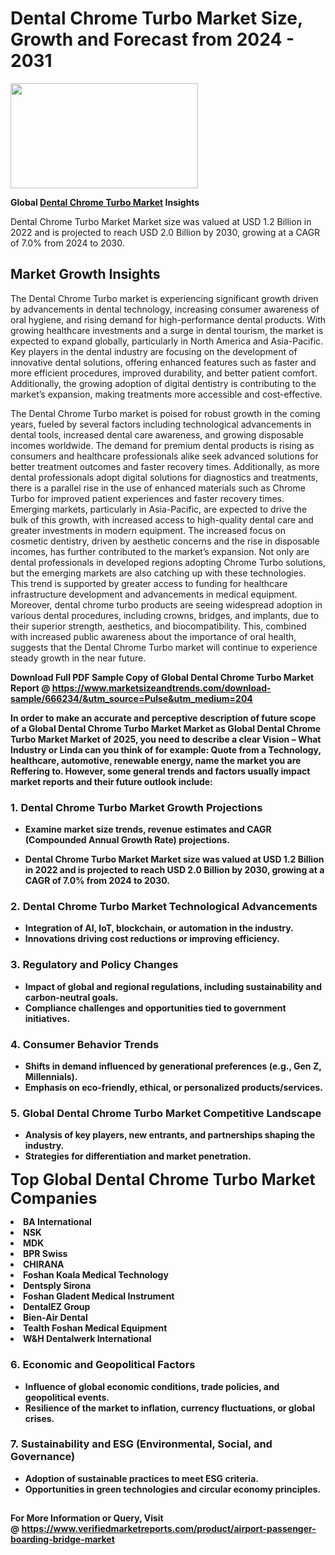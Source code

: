 <H1>Dental Chrome Turbo Market Size, Growth and Forecast from 2024 - 2031</H1><img class="aligncenter size-medium wp-image-584254" src="https://thirdeyenews.in/wp-content/uploads/2024/09/Global-Market-Research-300x168.jpeg" alt="" width="300" height="168" /><p><strong>Global&nbsp;<a href="https://www.marketsizeandtrends.com/download-sample/666234/&amp;utm_source=Pulse&amp;utm_medium=204">Dental Chrome Turbo Market</a> Insights</strong></p><p>Dental Chrome Turbo Market Market size was valued at USD 1.2 Billion in 2022 and is projected to reach USD 2.0 Billion by 2030, growing at a CAGR of 7.0% from 2024 to 2030.</p><p><h2>Market Growth Insights</h2> <p>The Dental Chrome Turbo market is experiencing significant growth driven by advancements in dental technology, increasing consumer awareness of oral hygiene, and rising demand for high-performance dental products. With growing healthcare investments and a surge in dental tourism, the market is expected to expand globally, particularly in North America and Asia-Pacific. Key players in the dental industry are focusing on the development of innovative dental solutions, offering enhanced features such as faster and more efficient procedures, improved durability, and better patient comfort. Additionally, the growing adoption of digital dentistry is contributing to the market’s expansion, making treatments more accessible and cost-effective.</p> <p><strong></strong></p> <p>The Dental Chrome Turbo market is poised for robust growth in the coming years, fueled by several factors including technological advancements in dental tools, increased dental care awareness, and growing disposable incomes worldwide. The demand for premium dental products is rising as consumers and healthcare professionals alike seek advanced solutions for better treatment outcomes and faster recovery times. Additionally, as more dental professionals adopt digital solutions for diagnostics and treatments, there is a parallel rise in the use of enhanced materials such as Chrome Turbo for improved patient experiences and faster recovery times. Emerging markets, particularly in Asia-Pacific, are expected to drive the bulk of this growth, with increased access to high-quality dental care and greater investments in modern equipment. The increased focus on cosmetic dentistry, driven by aesthetic concerns and the rise in disposable incomes, has further contributed to the market’s expansion. Not only are dental professionals in developed regions adopting Chrome Turbo solutions, but the emerging markets are also catching up with these technologies. This trend is supported by greater access to funding for healthcare infrastructure development and advancements in medical equipment. Moreover, dental chrome turbo products are seeing widespread adoption in various dental procedures, including crowns, bridges, and implants, due to their superior strength, aesthetics, and biocompatibility. This, combined with increased public awareness about the importance of oral health, suggests that the Dental Chrome Turbo market will continue to experience steady growth in the near future. <p><strong></p><p><span class=""><strong>Download Full PDF Sample Copy of Global Dental Chrome Turbo Market Report</strong> @ <a href="https://www.marketsizeandtrends.com/download-sample/666234/&amp;utm_source=Pulse&amp;utm_medium=204" target="_blank">https://www.marketsizeandtrends.com/download-sample/666234/&amp;utm_source=Pulse&amp;utm_medium=204</a></span></p><p>In order to make an accurate and perceptive description of future scope of a Global&nbsp;Dental Chrome Turbo Market Market as Global&nbsp;Dental Chrome Turbo Market Market of 2025, you need to describe a clear Vision &ndash; What Industry or Linda can you think of for example: Quote from a Technology, healthcare, automotive, renewable energy, name the market you are Reffering to. However, some general trends and factors usually impact market reports and their future outlook include:</p><h3>1.&nbsp;<strong>Dental Chrome Turbo Market Growth Projections</strong></h3><ul><li>Examine market size trends, revenue estimates and CAGR (Compounded Annual Growth Rate) projections.</li><li><p>Dental Chrome Turbo Market Market size was valued at USD 1.2 Billion in 2022 and is projected to reach USD 2.0 Billion by 2030, growing at a CAGR of 7.0% from 2024 to 2030.</p></li></ul><h3>2.&nbsp;<strong>Dental Chrome Turbo Market Technological Advancements</strong></h3><ul><li>Integration of AI, IoT, blockchain, or automation in the industry.</li><li>Innovations driving cost reductions or improving efficiency.</li></ul><h3>3.&nbsp;<strong>Regulatory and Policy Changes</strong></h3><ul><li>Impact of global and regional regulations, including sustainability and carbon-neutral goals.</li><li>Compliance challenges and opportunities tied to government initiatives.</li></ul><h3>4.&nbsp;<strong>Consumer Behavior Trends</strong></h3><ul><li>Shifts in demand influenced by generational preferences (e.g., Gen Z, Millennials).</li><li>Emphasis on eco-friendly, ethical, or personalized products/services.</li></ul><h3>5.&nbsp;<strong>Global Dental Chrome Turbo Market Competitive Landscape</strong></h3><ul><li>Analysis of key players, new entrants, and partnerships shaping the industry.</li><li>Strategies for differentiation and market penetration.</li></ul><p data-pm-slice="1 1 []"><span style="color: inherit; font-family: inherit; font-size: 25px;">Top Global Dental Chrome Turbo Market Companies</span></p><div class="" data-test-id=""><p><li>BA International</li><li> NSK</li><li> MDK</li><li> BPR Swiss</li><li> CHIRANA</li><li> Foshan Koala Medical Technology</li><li> Dentsply Sirona</li><li> Foshan Gladent Medical Instrument</li><li> DentalEZ Group</li><li> Bien-Air Dental</li><li> Tealth Foshan Medical Equipment</li><li> W&H Dentalwerk International</li></p></div><h3>6.&nbsp;<strong>Economic and Geopolitical Factors</strong></h3><ul><li>Influence of global economic conditions, trade policies, and geopolitical events.</li><li>Resilience of the market to inflation, currency fluctuations, or global crises.</li></ul><h3>7.&nbsp;<strong>Sustainability and ESG (Environmental, Social, and Governance)</strong></h3><ul><li>Adoption of sustainable practices to meet ESG criteria.</li><li>Opportunities in green technologies and circular economy principles.</li></ul><h2><strong style="font-size: 14px;">For More Information or Query, Visit @&nbsp;</strong><a style="background-color: #ffffff; font-size: 14px;" href="https://www.marketsizeandtrends.com/report/dental-chrome-turbo-market/" target="_blank">https://www.verifiedmarketreports.com/product/airport-passenger-boarding-bridge-market</a></h2>
